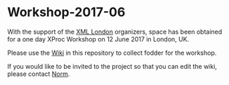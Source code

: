 # Workshop-2017-06

With the support of the [XML London](http://xmllondon.com/)
organizers, space has been obtained for a one day XProc Workshop on
12 June 2017 in London, UK.

Please use the [Wiki](https://github.com/xproc/Workshop-2017-06/wiki)
in this repository to collect fodder for the workshop.

If you would like to be invited to the project so that you can edit the
wiki, please contact [Norm](mailto:ndw@nwalsh.com).
